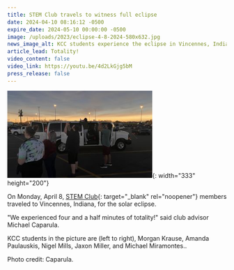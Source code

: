 ```yaml
---
title: STEM Club travels to witness full eclipse
date: 2024-04-10 08:16:12 -0500
expire_date: 2024-05-10 00:00:00 -0500
image: /uploads/2023/eclipse-4-8-2024-580x632.jpg
news_image_alt: KCC students experience the eclipse in Vincennes, Indiana
article_lead: Totality!
video_content: false
video_link: https://youtu.be/4d2LkGjg5bM
press_release: false
---
```

![KCC students experience the eclipse in Vincennes, Indiana.](/uploads/2023/eclipse-4-9-2024-333x200.jpg "Eclipse view"){: width="333" height="200"}

On Monday, April 8, [STEM Club](https://www.kcc.edu/student-resources/clubs/#stem-club "STEM Club"){: target="_blank" rel="noopener"} members traveled to Vincennes, Indiana, for the solar eclipse.

"We experienced four and a half minutes of totality!" said club advisor Michael Caparula.

KCC students in the picture are (left to right), Morgan Krause, Amanda Paulauskis, Nigel Mills, Jaxon Miller, and Michael Miramontes..

Photo credit: Caparula.